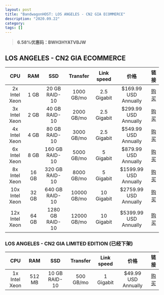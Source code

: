 ```yaml
---
layout: post
title: "BandwagonHOST: LOS ANGELES - CN2 GIA ECOMMERCE"
description: "2020.09.22"
category: 
tags: [] 
---
```


> **6.58%优惠码：BWH3HYATVBJW**

## LOS ANGELES - CN2 GIA ECOMMERCE

| CPU | RAM | SSD | Transfer | Link speed |价格 | 链接 |
| :--------: | :-----: | :----: | :-----: | :----: | :-----: | :----: |
| 2x Intel Xeon | 1 GB | 20 GB RAID-10 | 1000 GB/mo | 2.5 Gigabit | $169.99 USD Annually | [购买](https://bandwagonhost.com/aff.php?aff=35046&pid=87) |
| 3x Intel Xeon | 2 GB | 40 GB RAID-10 | 2000 GB/mo | 2.5 Gigabit | $299.99 USD Annually | [购买](https://bandwagonhost.com/aff.php?aff=35046&pid=88) |
| 4x Intel Xeon | 4 GB | 80 GB RAID-10 | 3000 GB/mo | 2.5 Gigabit | $549.99 USD Annually | [购买](https://bandwagonhost.com/aff.php?aff=35046&pid=89) |
| 6x Intel Xeon | 8 GB | 160 GB RAID-10 | 5000 GB/mo | 5 Gigabit | $879.99 USD Annually | [购买](https://bandwagonhost.com/aff.php?aff=35046&pid=90) |
| 8x Intel Xeon | 16 GB | 320 GB RAID-10 | 8000 GB/mo | 5 Gigabit | $1599.99 USD Annually | [购买](https://bandwagonhost.com/aff.php?aff=35046&pid=91) |
| 10x Intel Xeon | 32 GB | 640 GB RAID-10 | 10000 GB/mo | 10 Gigabit | $2759.99 USD Annually | [购买](https://bandwagonhost.com/aff.php?aff=35046&pid=92) |
| 12x Intel Xeon | 64 GB | 1280 GB RAID-10 | 12000 GB/mo | 10 Gigabit | $5399.99 USD Annually | [购买](https://bandwagonhost.com/aff.php?aff=35046&pid=93) |

### LOS ANGELES - CN2 GIA LIMITED EDITION (已经下架)

| CPU | RAM | SSD | Transfer | Link speed |价格 | 链接 |
| :--------: | :-----: | :----: | :-----: | :----: | :-----: | :----: |
| 1x Intel Xeon | 512 MB | 10 GB RAID-10 | 500 GB/mo | 1 Gigabit | $49.99 USD Annually | [购买](https://bandwagonhost.com/aff.php?aff=35046&pid=94) |

